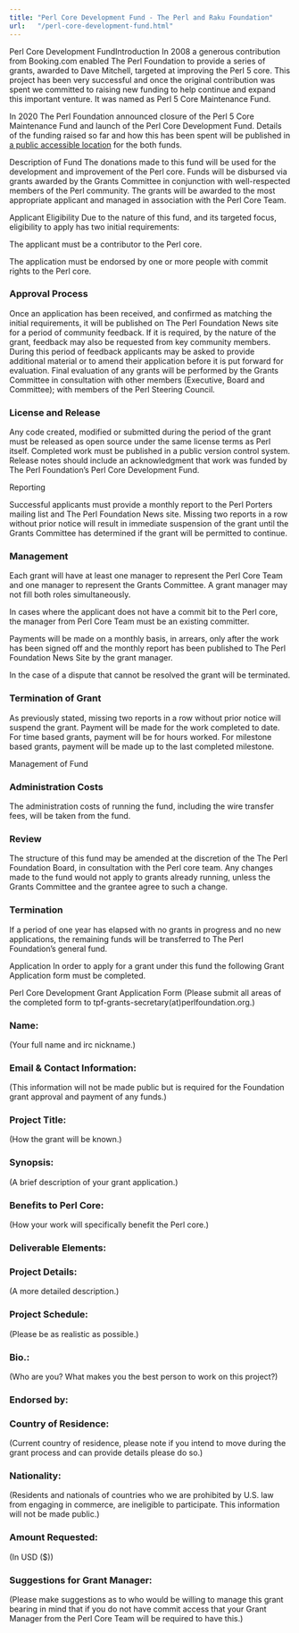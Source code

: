 ```yaml
---
title: "Perl Core Development Fund - The Perl and Raku Foundation"
url:   "/perl-core-development-fund.html"
---
```

Perl Core Development FundIntroduction
In 2008 a generous contribution from Booking.com enabled
The Perl Foundation to provide a series of grants, awarded
to Dave Mitchell, targeted at improving the Perl 5 core.
This project has been very successful and once the
original contribution was spent we committed to raising
new funding to help continue and expand this important
venture. It was named as Perl 5 Core Maintenance Fund.

In
2020 The Perl Foundation announced closure of the Perl 5
Core Maintenance Fund and launch of the Perl Core
Development Fund. Details of the funding raised so far and
how this has been spent will be published in
[a public accessible location](https://docs.google.com/spreadsheets/d/1BVas4wi-q0uHc59BBW5A6T0fBQtkpqvDzoDOMoTxFRQ/edit#gid=0)
for the both funds.

Description of Fund
The donations made to this fund will be used for the
development and improvement of the Perl core. Funds will
be disbursed via grants awarded by the Grants Committee in
conjunction with well-respected members of the Perl
community. The grants will be awarded to the most
appropriate applicant and managed in association with the
Perl Core Team.

Applicant Eligibility
Due to the nature of this fund, and its targeted focus,
eligibility to apply has two initial requirements:

The applicant must be a contributor to the Perl
core.

The application must be endorsed by one or more
people with commit rights to the Perl core.

### Approval Process

Once an application has been received, and confirmed as
matching the initial requirements, it will be published on
The Perl Foundation News site for a period of community
feedback. If it is required, by the nature of the grant,
feedback may also be requested from key community members.
During this period of feedback applicants may be asked to
provide additional material or to amend their application
before it is put forward for evaluation.
Final evaluation of any grants will be performed by the
Grants Committee in consultation with other members
(Executive, Board and Committee); with members of the Perl
Steering Council.

### License and Release

Any code created, modified or submitted during the period
of the grant must be released as open source under the
same license terms as Perl itself. Completed work must be
published in a public version control system. Release
notes should include an acknowledgment that work was
funded by The Perl Foundation’s Perl Core Development
Fund.

Reporting

Successful applicants must provide a monthly report to
the Perl Porters mailing list and The Perl Foundation News
site. Missing two reports in a row without prior notice
will result in immediate suspension of the grant until the
Grants Committee has determined if the grant will be
permitted to continue.

### Management

Each grant will have at least one manager to
represent the Perl Core Team and one manager to
represent the Grants Committee. A grant manager may
not fill both roles simultaneously.

In cases where the applicant does not have a commit
bit to the Perl core, the manager from Perl Core Team
must be an existing committer.

Payments will be made on a monthly basis, in arrears,
only after the work has been signed off and the
monthly report has been published to The Perl
Foundation News Site by the grant manager.

In the case of a dispute that cannot be resolved the
grant will be terminated.

### Termination of Grant

As previously stated, missing two reports in a row
without prior notice will suspend the grant. Payment will
be made for the work completed to date. For time based
grants, payment will be for hours worked. For milestone
based grants, payment will be made up to the last
completed milestone.

Management of Fund

### Administration Costs

The administration costs of running the fund, including
the wire transfer fees, will be taken from the
fund.

### Review

The structure of this fund may be amended at the
discretion of the The Perl Foundation Board, in
consultation with the Perl core team. Any changes made to
the fund would not apply to grants already running, unless
the Grants Committee and the grantee agree to such a
change.

### Termination

If a period of one year has elapsed with no grants in
progress and no new applications, the remaining funds will
be transferred to The Perl Foundation’s general
fund.

Application
In order to apply for a grant under this fund the
following Grant Application form must be completed.

Perl Core Development Grant Application Form
(Please submit all areas of the completed form to
tpf-grants-secretary(at)perlfoundation.org.)

### Name:

(Your full name and irc
nickname.)

### Email & Contact Information:

(This information will not be made public but is
required for the Foundation grant approval and payment of
any funds.)

### Project Title:

(How the grant
will be known.)

### Synopsis:

(A brief description of
your grant application.)

### Benefits to Perl Core:

(How your
work will specifically benefit the Perl core.)

### Deliverable Elements:

### Project Details:

(A more detailed
description.)

### Project Schedule:

(Please be as
realistic as possible.)

### Bio.:

(Who are you? What makes you
the best person to work on this project?)

### Endorsed by:

### Country of Residence:

(Current country of residence, please note if you
intend to move during the grant process and can provide
details please do so.)

### Nationality:

(Residents and
nationals of countries who we are prohibited by U.S. law
from engaging in commerce, are ineligible to participate.
This information will not be made public.)

### Amount Requested:

(In USD
($))

### Suggestions for Grant Manager:

(Please make suggestions as to who would be willing to
manage this grant bearing in mind that if you do not have
commit access that your Grant Manager from the Perl Core
Team will be required to have this.)